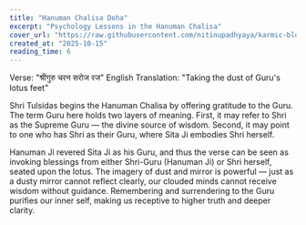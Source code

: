 ```yaml
---
title: "Hanuman Chalisa Doha"
excerpt: "Psychology Lessons in the Hanuman Chalisa"
cover_url: "https://raw.githubusercontent.com/nitinupadhyaya/karmic-blog-content/main/blogs/generated_image.png"
created_at: "2025-10-15"
reading_time: 6
---
```


 Verse: "श्रीगुरु चरन सरोज रज"
 English Translation: "Taking the dust of Guru's lotus feet"
 
Shri Tulsidas begins the Hanuman Chalisa by offering gratitude to the Guru. The term Guru here holds two layers of meaning. First, it may refer to Shri as the Supreme Guru — the divine source of wisdom. Second, it may point to one who has Shri as their Guru, where Sita Ji embodies Shri herself. 

Hanuman Ji revered Sita Ji as his Guru, and thus the verse can be seen as invoking blessings from either Shri-Guru (Hanuman Ji) or Shri herself, seated upon the lotus. The imagery of dust and mirror is powerful — just as a dusty mirror cannot reflect clearly, our clouded minds cannot receive wisdom without guidance. Remembering and surrendering to the Guru purifies our inner self, making us receptive to higher truth and deeper clarity.
